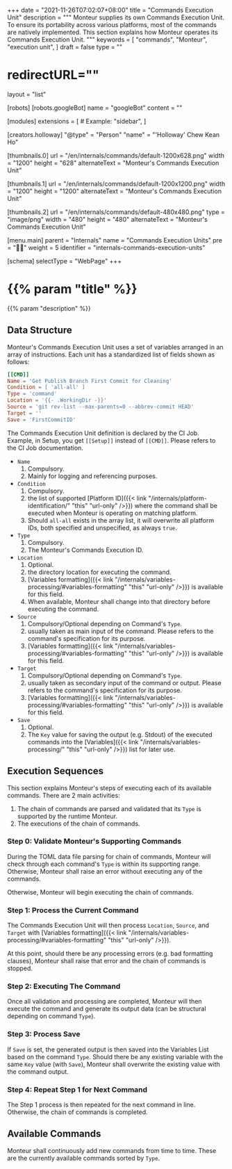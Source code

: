 +++
date = "2021-11-26T07:02:07+08:00"
title = "Commands Execution Unit"
description = """
Monteur supplies its own Commands Execution Unit. To ensure its portability
across various platforms, most of the commands are natively implemented. This
section explains how Monteur operates its Commands Execution Unit.
"""
keywords = [
	"commands",
	"Monteur",
	"execution unit",
]
draft = false
type = ""
# redirectURL=""
layout = "list"


[robots]
[robots.googleBot]
name = "googleBot"
content = ""


[modules]
extensions = [
	# Example: "sidebar",
]


[creators.holloway]
"@type" = "Person"
"name" = "'Holloway' Chew Kean Ho"


[thumbnails.0]
url = "/en/internals/commands/default-1200x628.png"
width = "1200"
height = "628"
alternateText = "Monteur's Commands Execution Unit"

[thumbnails.1]
url = "/en/internals/commands/default-1200x1200.png"
width = "1200"
height = "1200"
alternateText = "Monteur's Commands Execution Unit"

[thumbnails.2]
url = "/en/internals/commands/default-480x480.png"
type = "image/png"
width = "480"
height = "480"
alternateText = "Monteur's Commands Execution Unit"


[menu.main]
parent = "Internals"
name = "Commands Execution Units"
pre = "🧑‍✈️"
weight = 5
identifier = "internals-commands-execution-units"


[schema]
selectType = "WebPage"
+++

# {{% param "title" %}}
{{% param "description" %}}




## Data Structure
Monteur's Commands Execution Unit uses a set of variables arranged in an array
of instructions. Each unit has a standardized list of fields shown as follows:

```toml {linenos=table,hl_lines=[],linenostart=1}
[[CMD]]
Name = 'Get Publish Branch First Commit for Cleaning'
Condition = [ 'all-all' ]
Type = 'command'
Location = '{{- .WorkingDir -}}'
Source = 'git rev-list --max-parents=0 --abbrev-commit HEAD'
Target = ''
Save = 'FirstCommitID'
```

The Commands Execution Unit definition is declared by the CI Job. Example, in
Setup, you get `[[Setup]]` instead of `[[CMD]]`. Please refers to the CI Job
documentation.

* `Name`
  1. Compulsory.
  2. Mainly for logging and referencing purposes.
* `Condition`
  1. Compulsory.
  2. the list of supported [Platform ID]({{< link
     "/internals/platform-identification/" "this" "url-only" />}}) where the
     command shall be executed when Monteur is operating on matching platform.
  3. Should `all-all` exists in the array list, it will overwrite all platform
     IDs, both specified and unspecified, as always `true`.
* `Type`
  1. Compulsory.
  2. The Monteur's Commands Execution ID.
* `Location`
  1. Optional.
  2. the directory location for executing the command.
  3. [Variables formatting]({{< link
     "/internals/variables-processing/#variables-formatting" "this"
     "url-only" />}}) is available for this field.
  4. When available, Monteur shall change into that directory before executing
     the command.
* `Source`
  1. Compulsory/Optional depending on Command's `Type`.
  2. usually taken as main input of the command. Please refers to the command's
     specification for its purpose.
  3. [Variables formatting]({{< link
     "/internals/variables-processing/#variables-formatting" "this"
     "url-only" />}}) is available for this field.
* `Target`
  1. Compulsory/Optional depending on Command's `Type`.
  2. usually taken as secondary input of the command or output. Please refers to
     the command's specification for its purpose.
  3. [Variables formatting]({{< link
     "/internals/variables-processing/#variables-formatting" "this"
     "url-only" />}}) is available for this field.
* `Save`
  1. Optional.
  2. The `Key` value for saving the output (e.g. Stdout) of the executed
     commands into the [Variables]({{< link "/internals/variables-processing/"
     "this" "url-only" />}}) list for later use.




## Execution Sequences
This section explains Monteur's steps of executing each of its available
commands. There are 2 main activities:

1. The chain of commands are parsed and validated that its `Type` is supported
   by the runtime Monteur.
2. The executions of the chain of commands.


### Step 0: Validate Monteur's Supporting Commands
During the TOML data file parsing for chain of commands, Monteur will check
through each command's `Type` is within its supporting range. Otherwise, Monteur
shall raise an error without executing any of the commands.

Otherwise, Monteur will begin executing the chain of commands.



### Step 1: Process the Current Command
The Commands Execution Unit will then process `Location`, `Source`, and `Target`
with [Variables formatting]({{< link
"/internals/variables-processing/#variables-formatting" "this" "url-only" />}}).

At this point, should there be any processing errors (e.g. bad formatting
clauses), Monteur shall raise that error and the chain of commands is stopped.



### Step 2: Executing The Command
Once all validation and processing are completed, Monteur will then execute
the command and generate its output data (can be structural depending on command
`Type`).



### Step 3: Process Save
If `Save` is set, the generated output is then saved into the Variables List
based on the command `Type`. Should there be any existing variable with the same
`Key` value (with `Save`), Monteur shall overwrite the existing value with the
command output.



### Step 4: Repeat Step 1 for Next Command
The Step 1 process is then repeated for the next command in line. Otherwise,
the chain of commands is completed.




## Available Commands
Monteur shall continuously add new commands from time to time. These are the
currently available commands sorted by `Type`.
